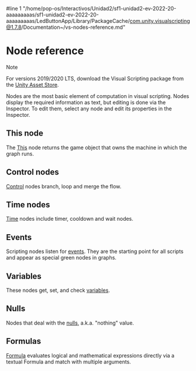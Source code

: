 #line 1 "/home/pop-os/Interactivos/Unidad2/sf1-unidad2-ev-2022-20-aaaaaaaaas/sf1-unidad2-ev-2022-20-aaaaaaaaas/LedButtonApp/Library/PackageCache/com.unity.visualscripting@1.7.8/Documentation~/vs-nodes-reference.md"
# Node reference

> [!NOTE]
> For versions 2019/2020 LTS, download the Visual Scripting package from the [Unity Asset Store](https://assetstore.unity.com/packages/tools/visual-bolt-163802).

Nodes are the most basic element of computation in visual scripting. Nodes display the required information as text, but editing is done via the Inspector. To edit them, select any node and edit its properties in the Inspector.

## This node

The [This](vs-self.md) node returns the game object that owns the machine in which the graph runs.

## Control nodes

[Control](vs-control.md) nodes branch, loop and merge the flow.

## Time  nodes

[Time](vs-time.md) nodes include timer, cooldown and wait nodes.

## Events

Scripting nodes listen for [events](vs-events-reference.md). They are the starting point for all scripts and appear as special green nodes in graphs.

## Variables

These nodes get, set, and check [variables](vs-variables-reference.md).

## Nulls

Nodes that deal with the [nulls](vs-nulls.md), a.k.a. "nothing" value.

## Formulas

[Formula](vs-formula.md) evaluates logical and mathematical expressions directly via a textual Formula and match with multiple arguments.
